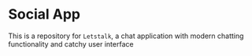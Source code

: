 # Social App
This is a repository for `Letstalk`, a chat application with modern chatting functionality and catchy user interface
